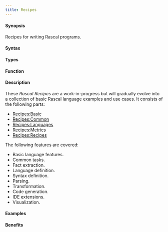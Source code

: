 ```yaml
---
title: Recipes
---
```


#### Synopsis

Recipes for writing Rascal programs.

#### Syntax

#### Types

#### Function

#### Description

These _Rascal Recipes_ are a work-in-progress but will gradually evolve into a collection of basic Rascal language examples and use cases.
It consists of the following parts:

* [Recipes:Basic](/docs//Recipes/Basic)
* [Recipes:Common](/docs//Recipes/Common)
* [Recipes:Languages](/docs//Recipes/Languages)
* [Recipes:Metrics](/docs//Recipes/Metrics)
* [Recipes:Recipes](/docs/Recipes/)

The following features are covered:

*  Basic language features.
*  Common tasks.
*  Fact extraction.
*  Language definition.
*  Syntax definition.
*  Parsing.
*  Transformation.
*  Code generation.
*  IDE extensions.
*  Visualization.

#### Examples

#### Benefits


